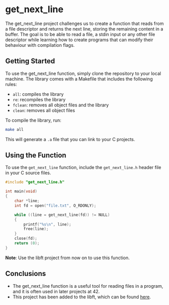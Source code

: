 # get_next_line
The get_next_line project challenges us to create a function that reads from a file descriptor and returns the next line, storing the remaining content in a buffer.
The goal is to be able to read a file, a stdin input or any other file descriptor while learning how to create programs that can modify their behaviour with compilation flags.

## Getting Started
To use the get_next_line function, simply clone the repository to your local machine.
The library comes with a Makefile that includes the following rules:

- `all`: compiles the library
- `re`: recompiles the library
- `fclean`: removes all object files and the library
- `clean`: removes all object files

To compile the library, run:

```bash
make all
```
This will generate a `.a` file that you can link to your C projects.

## Using the Function
To use the `get_next_line` function, include the `get_next_line.h` header file in your C source files.

```C
#include "get_next_line.h"

int main(void)
{
    char *line;
    int fd = open("file.txt", O_RDONLY);

    while ((line = get_next_line(fd)) != NULL)
    {
        printf("%s\n", line);
        free(line);
    }
    close(fd);
    return (0);
}
```

**Note**: Use the libft project from now on to use this function.

## Conclusions
- The get_next_line function is a useful tool for reading files in a program, and it is often used in later projects at 42.
- This project has been added to the libft, which can be found [here](https://github.com/Jkutkut/42Madrid-Libft).
